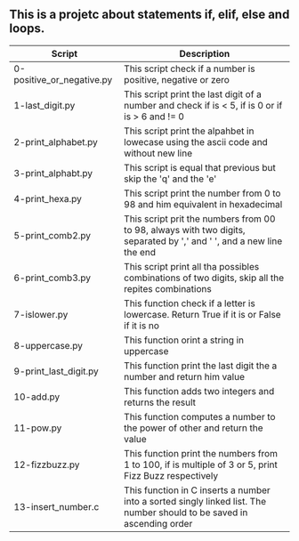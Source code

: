 ## This is a projetc about statements if, elif, else and loops.

| Script | Description |
| ------ | ------ |
| 0-positive_or_negative.py | This script check if a number is positive, negative or zero |
| 1-last_digit.py | This script print the last digit of a number and check if is < 5, if is 0 or if is > 6 and != 0 |
| 2-print_alphabet.py | This script print the alpahbet in lowecase using the ascii code and without new line |
| 3-print_alphabt.py | This script is equal that previous but skip the 'q' and the 'e' |
| 4-print_hexa.py | This script print the number from 0 to 98 and him equivalent in hexadecimal |
| 5-print_comb2.py | This script prit the numbers from 00 to 98, always with two digits, separated by ',' and ' ', and a new line the end |
| 6-print_comb3.py | This script print all tha possibles combinations of two digits, skip all the repites combinations |
| 7-islower.py | This function check if a letter is lowercase. Return True if it is or False if it is no |
| 8-uppercase.py | This function orint a string in uppercase |
| 9-print_last_digit.py | This function print the last digit the a number and return him value |
| 10-add.py | This function adds two integers and returns the result |
| 11-pow.py | This function computes a number to the power of other and return the value |
| 12-fizzbuzz.py | This function print the numbers from 1 to 100, if is multiple of 3 or 5, print Fizz Buzz respectively |
| 13-insert_number.c | This function in C inserts a number into a sorted singly linked list. The number should to be saved in ascending order |
